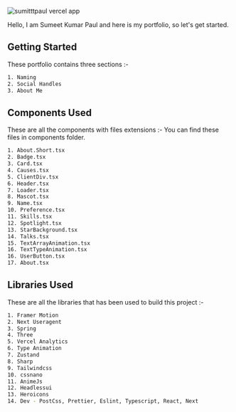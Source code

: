 ![sumitttpaul vercel app](https://github.com/user-attachments/assets/e41cc81e-4945-4d7c-be9a-51e6373c257e)

Hello, I am Sumeet Kumar Paul and here is my portfolio, so let's get started.

## Getting Started

These portfolio contains three sections :-

```bash
1. Naming
2. Social Handles
3. About Me
```
## Components Used
These are all the components with files extensions :-
You can find these files in components folder.
```bash
1. About.Short.tsx
2. Badge.tsx
3. Card.tsx
4. Causes.tsx
5. ClientDiv.tsx
6. Header.tsx
7. Loader.tsx
8. Mascot.tsx
9. Name.tsx
10. Preference.tsx
11. Skills.tsx
12. Spotlight.tsx
13. StarBackground.tsx
14. Talks.tsx
15. TextArrayAnimation.tsx
16. TextTypeAnimation.tsx
16. UserButton.tsx
17. About.tsx
```
## Libraries Used
These are all the libraries that has been used to build this project :-
```bash
1. Framer Motion
2. Next Useragent
3. Spring
4. Three
5. Vercel Analytics
6. Type Animation
7. Zustand
8. Sharp
9. Tailwindcss
10. cssnano
11. AnimeJs
12. Headlessui
13. Heroicons
14. Dev - PostCss, Prettier, Eslint, Typescript, React, Next
```
